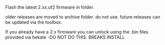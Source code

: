 Flash the latest 2.xx.uf2 firmware in folder.

older releases are moved to archive folder. do not use.
future releases can be updated via the toolbox.

If you already have a 2.x firmware you can unlock using the .bin files provided via hekate  -DO NOT DO THIS. BREAKS INSTALL
